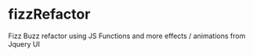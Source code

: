 fizzRefactor
============
Fizz Buzz refactor using JS Functions and more effects / animations from Jquery UI
